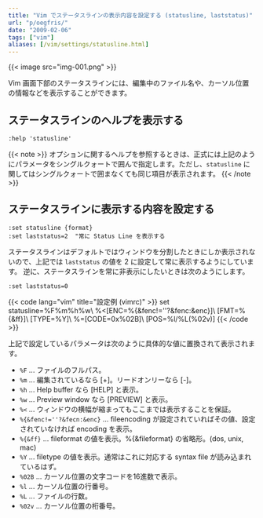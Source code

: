 ```yaml
---
title: "Vim でステータスラインの表示内容を設定する (statusline, laststatus)"
url: "p/oegfris/"
date: "2009-02-06"
tags: ["vim"]
aliases: [/vim/settings/statusline.html]
---
```


{{< image src="img-001.png" >}}

Vim 画面下部のステータスラインには、編集中のファイル名や、カーソル位置の情報などを表示することができます。


ステータスラインのヘルプを表示する
----

```vim
:help 'statusline'
```

{{< note >}}
オプションに関するヘルプを参照するときは、正式には上記のようにパラメータをシングルクォートで囲んで指定します。ただし、`statusline` に関してはシングルクォートで囲まなくても同じ項目が表示されます。
{{< /note >}}


ステータスラインに表示する内容を設定する
----

```vim
:set statusline {format}
:set laststatus=2  "常に Status Line を表示する
```

ステータスラインはデフォルトではウィンドウを分割したときにしか表示されないので、上記では `laststatus` の値を 2 に設定して常に表示するようにしています。
逆に、ステータスラインを常に非表示にしたいときは次のようにします。

```vim
:set laststatus=0
```

{{< code lang="vim" title="設定例 (vimrc)" >}}
set statusline=%F%m%h%w\ %<[ENC=%{&fenc!=''?&fenc:&enc}]\ [FMT=%{&ff}]\ [TYPE=%Y]\ %=[CODE=0x%02B]\ [POS=%l/%L(%02v)]
{{< /code >}}

上記で設定しているパラメータは次のように具体的な値に置換されて表示されます。

- `%F` ... ファイルのフルパス。
- `%m` ... 編集されているなら [+]。リードオンリーなら [-]。
- `%h` ... Help buffer なら [HELP] と表示。
- `%w` ... Preview window なら [PREVIEW] と表示。
- `%<` ... ウィンドウの横幅が縮まってもここまでは表示することを保証。
- `%{&fenc!=''?&fecn:&enc}` ... fileencoding が設定されていればその値、設定されていなければ encoding を表示。
- `%{&ff}` ... fileformat の値を表示。%{&fileformat} の省略形。(dos, unix, mac)
- `%Y` ... filetype の値を表示。通常はこれに対応する syntax file が読み込まれているはず。
- `%02B` ... カーソル位置の文字コードを16進数で表示。
- `%l` ... カーソル位置の行番号。
- `%L` ... ファイルの行数。
- `%02v` ... カーソル位置の桁番号。

